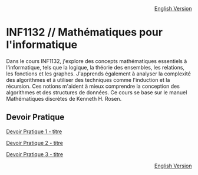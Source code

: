 <p align="right">
  <a href="./README_en.md">English Version</a>
</p>

# INF1132 // Mathématiques pour l'informatique

Dans le cours INF1132, j'explore des concepts mathématiques essentiels à l'informatique, tels que la logique, la théorie des ensembles, les relations, les fonctions et les graphes. J'apprends également à analyser la complexité des algorithmes et à utiliser des techniques comme l'induction et la récursion. Ces notions m'aident à mieux comprendre la conception des algorithmes et des structures de données. Ce cours se base sur le manuel Mathématiques discrètes de Kenneth H. Rosen.

## Devoir Pratique
[Devoir Pratique 1 - titre](URL "titre facultatif")

[Devoir Pratique 2 - titre](URL "titre facultatif")

[Devoir Pratique 3 - titre](URL "titre facultatif")

<p align="right">
  <a href="./README_en.md">English Version</a>
</p>